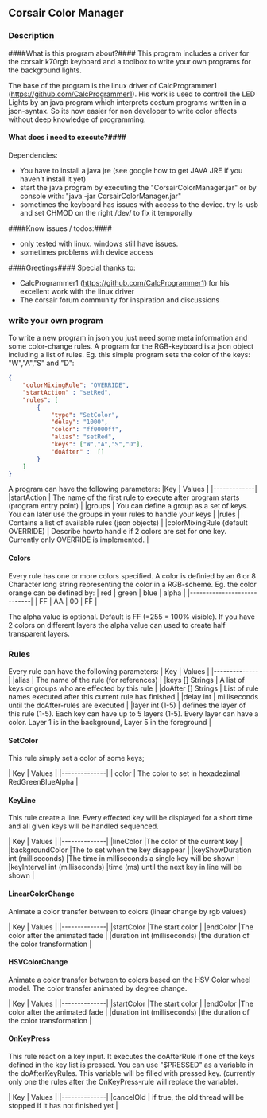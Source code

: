 ## Corsair Color Manager ##

### Description ###

####What is this program about?####
This program includes a driver for the corsair k70rgb keyboard and a toolbox to write your own programs for the background lights.

The base of the program is the linux driver of CalcProgrammer1 (https://github.com/CalcProgrammer1).
His work is used to controll the LED Lights by an java program which interprets costum programs written in a json-syntax.
So its now easier for non developer to write color effects without deep knowledge of programming.

#### What does i need to execute?####
Dependencies:
- You have to install a java jre (see google how to get JAVA JRE if you haven't install it yet)
- start the java program by executing the "CorsairColorManager.jar" or by console with: "java -jar CorsairColorManager.jar"
- sometimes the keyboard has issues with access to the device. try ls-usb and set CHMOD on the right /dev/<devicebus> to fix it temporally

####Know issues / todos:####
- only tested with linux. windows still have issues.
- sometimes problems with device access

####Greetings####
Special thanks to:
- CalcProgrammer1 (https://github.com/CalcProgrammer1) for his excellent work with the linux driver
- The corsair forum community for inspiration and discussions


### write your own program ###
To write a new program in json you just need some meta information and some color-change rules. 
A program for the RGB-keyboard is a json object including a list of rules. Eg. this simple program sets the color of the keys: "W","A","S" and "D":<br/></p>
```json
{
    "colorMixingRule": "OVERRIDE",
    "startAction" : "setRed",
    "rules": [
        {
            "type": "SetColor",
            "delay": "1000",
            "color": "ff0000ff",
            "alias": "setRed",
            "keys": ["W","A","S","D"],
            "doAfter" :  []
        }
    ]
}
```
A program can have the following parameters:
|Key | Values |
|-------------|
|startAction <name> | The name of the first rule to execute after program starts (program entry point) |
|groups <Array of json objects> | You can define a group as a set of keys. You can later use the groups in your rules to handle your keys |
|rules <Array of json objects> | Contains a list of available rules (json objects) |
|colorMixingRule (default OVERRIDE) | Describe howto handle if 2 colors are set for one key. Currently only OVERRIDE is implemented. |


#### Colors ####
Every rule has one or more colors specified. A color is definied by an 6 or 8 Character long string representing the color in a RGB-scheme. Eg. the color orange can be defined by:
| red | green | blue | alpha |
|----------------------------| 
| FF  |  AA   |  00  | FF    | 

The alpha value is optional. Default is FF (=255 = 100% visible).
If you have 2 colors on different layers the alpha value can used to create half transparent layers.
      

### Rules ###

Every rule can have the following parameters:
| Key | Values |
|--------------|
|alias	<name> | The name of the rule (for references) |
|keys	[] Strings | A list of keys or groups who are effected by this rule |
|doAfter [] Strings | List of rule names executed after this current rule has finished |
|delay	int | milliseconds until the doAfter-rules are executed |
|layer	int (1-5) | defines the layer of this rule (1-5). Each key can have up to 5 layers (1-5). Every layer can have a color. Layer 1 is in the background, Layer 5 in the foreground |

#### SetColor ####

This rule simply set a color of some keys;

| Key | Values |
|--------------|
| color	<Color> | The color to set in hexadezimal RedGreenBlueAlpha |


#### KeyLine ####

This rule create a line. Every effected key will be displayed for a short time and all given keys will be handled sequenced.

| Key | Values |
|--------------|
|lineColor	<Color> |The color of the current key |
|backgroundColor	<Color> |The to set when the key disappear |
|keyShowDuration	int (milliseconds) |The time in milliseconds a single key will be shown |
|keyInterval	int (milliseconds) |time (ms) until the next key in line will be shown |

#### LinearColorChange ####

Animate a color transfer between to colors (linear change by rgb values)

| Key | Values |
|--------------|
|startColor	<Color> |The start color |
|endColor	<Color> |The color after the animated fade |
|duration	int (milliseconds) |the duration of the color transformation |


#### HSVColorChange ####

Animate a color transfer between to colors based on the HSV Color wheel model. The color transfer animated by degree change.

| Key | Values |
|--------------|
|startColor	<Color> |The start color |
|endColor	<Color> |The color after the animated fade |
|duration	int (milliseconds) |the duration of the color transformation |

#### OnKeyPress ####

This rule react on a key input. It executes the doAfterRule if one of the keys defined in the key list is pressed.
You can use "$PRESSED" as a variable in the doAfterKeyRules. This variable will be filled with pressed key. (currently only one the rules after the OnKeyPress-rule will replace the variable).

| Key | Values |
|--------------|
|cancelOld <boolean> | if true, the old thread will be stopped if it has not finished yet | 